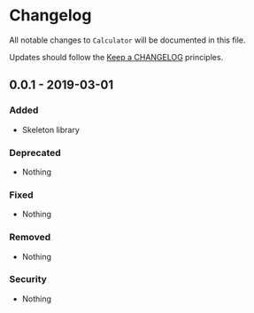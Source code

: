 # Changelog

All notable changes to `Calculator` will be documented in this file.

Updates should follow the [Keep a CHANGELOG](http://keepachangelog.com/) principles.

## 0.0.1 - 2019-03-01

### Added
- Skeleton library

### Deprecated
- Nothing

### Fixed
- Nothing

### Removed
- Nothing

### Security
- Nothing
